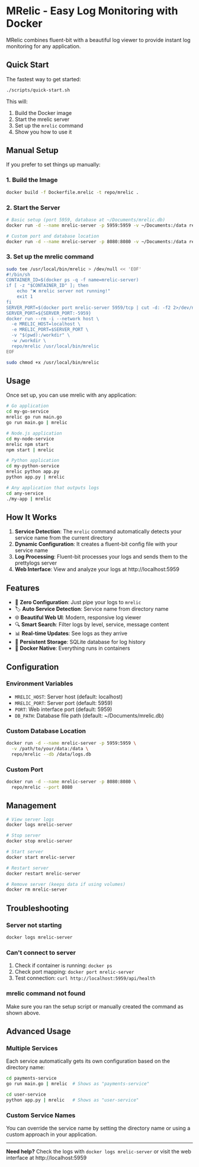 # MRelic - Easy Log Monitoring with Docker

MRelic combines fluent-bit with a beautiful log viewer to provide instant log monitoring for any application.

## Quick Start

The fastest way to get started:

```bash
./scripts/quick-start.sh
```

This will:
1. Build the Docker image
2. Start the mrelic server
3. Set up the `mrelic` command
4. Show you how to use it

## Manual Setup

If you prefer to set things up manually:

### 1. Build the Image
```bash
docker build -f Dockerfile.mrelic -t repo/mrelic .
```

### 2. Start the Server
```bash
# Basic setup (port 5959, database at ~/Documents/mrelic.db)
docker run -d --name mrelic-server -p 5959:5959 -v ~/Documents:/data repo/mrelic

# Custom port and database location
docker run -d --name mrelic-server -p 8080:8080 -v ~/Documents:/data repo/mrelic --port 8080 --db /data/custom.db
```

### 3. Set up the mrelic command
```bash
sudo tee /usr/local/bin/mrelic > /dev/null << 'EOF'
#!/bin/sh
CONTAINER_ID=$(docker ps -q -f name=mrelic-server)
if [ -z "$CONTAINER_ID" ]; then
    echo "❌ mrelic server not running!"
    exit 1
fi
SERVER_PORT=$(docker port mrelic-server 5959/tcp | cut -d: -f2 2>/dev/null)
SERVER_PORT=${SERVER_PORT:-5959}
docker run --rm -i --network host \
  -e MRELIC_HOST=localhost \
  -e MRELIC_PORT=$SERVER_PORT \
  -v "$(pwd):/workdir" \
  -w /workdir \
  repo/mrelic /usr/local/bin/mrelic
EOF

sudo chmod +x /usr/local/bin/mrelic
```

## Usage

Once set up, you can use mrelic with any application:

```bash
# Go application
cd my-go-service
mrelic go run main.go
go run main.go | mrelic

# Node.js application
cd my-node-service  
mrelic npm start
npm start | mrelic

# Python application
cd my-python-service
mrelic python app.py
python app.py | mrelic

# Any application that outputs logs
cd any-service
./my-app | mrelic
```

## How It Works

1. **Service Detection**: The `mrelic` command automatically detects your service name from the current directory
2. **Dynamic Configuration**: It creates a fluent-bit config file with your service name
3. **Log Processing**: Fluent-bit processes your logs and sends them to the prettylogs server
4. **Web Interface**: View and analyze your logs at http://localhost:5959

## Features

- 🚀 **Zero Configuration**: Just pipe your logs to `mrelic`
- 🏷️ **Auto Service Detection**: Service name from directory name
- 🌐 **Beautiful Web UI**: Modern, responsive log viewer
- 🔍 **Smart Search**: Filter logs by level, service, message content
- 📊 **Real-time Updates**: See logs as they arrive
- 💾 **Persistent Storage**: SQLite database for log history
- 🐳 **Docker Native**: Everything runs in containers

## Configuration

### Environment Variables

- `MRELIC_HOST`: Server host (default: localhost)
- `MRELIC_PORT`: Server port (default: 5959)
- `PORT`: Web interface port (default: 5959)
- `DB_PATH`: Database file path (default: ~/Documents/mrelic.db)

### Custom Database Location

```bash
docker run -d --name mrelic-server -p 5959:5959 \
  -v /path/to/your/data:/data \
  repo/mrelic --db /data/logs.db
```

### Custom Port

```bash
docker run -d --name mrelic-server -p 8080:8080 \
  repo/mrelic --port 8080
```

## Management

```bash
# View server logs
docker logs mrelic-server

# Stop server
docker stop mrelic-server

# Start server
docker start mrelic-server

# Restart server
docker restart mrelic-server

# Remove server (keeps data if using volumes)
docker rm mrelic-server
```

## Troubleshooting

### Server not starting
```bash
docker logs mrelic-server
```

### Can't connect to server
1. Check if container is running: `docker ps`
2. Check port mapping: `docker port mrelic-server`
3. Test connection: `curl http://localhost:5959/api/health`

### mrelic command not found
Make sure you ran the setup script or manually created the command as shown above.

## Advanced Usage

### Multiple Services
Each service automatically gets its own configuration based on the directory name:

```bash
cd payments-service
go run main.go | mrelic  # Shows as "payments-service"

cd user-service  
python app.py | mrelic   # Shows as "user-service"
```

### Custom Service Names
You can override the service name by setting the directory name or using a custom approach in your application.

---

**Need help?** Check the logs with `docker logs mrelic-server` or visit the web interface at http://localhost:5959 
